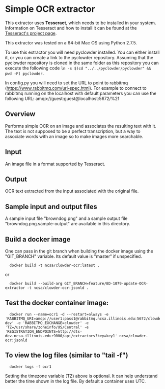 # Simple OCR extractor

This extractor uses **Tesseract**, which needs to be installed in your system. Information on Tesseract and how to install it can be found at the [Tesseract's project page](http://code.google.com/p/tesseract-ocr/).

This extractor was tested on a 64-bit Mac OS using Python 2.7.5.

To use this extractor you will need pyclowder installed. You can either install it, or you can create a link to the pyclowder repository. Assuming that the pyclowder repository is cloned in the same folder as this repository you can execute the following code `ln -s $(cd "../../pyclowder/pyclowder" && pwd -P) pyclowder`.

In config.py you will need to set the URL to point to rabbitmq (https://www.rabbitmq.com/uri-spec.html). For example to connect to rabbitmq running on the localhost with default parameters you can use the following URL: amqp://guest:guest@localhost:5672/%2f
 
## Overview

Performs simple OCR on an image and associates the resulting text with it. The text is not supposed to be a perfect transcription, but a way to associate words with an image so to make images more searchable.

## Input
An image file in a format supported by Tesseract.

## Output
OCR text extracted from the input associated with the original file.

## Sample input and output files
A sample input file "browndog.png" and a sample output file "browndog.png.sample-output" are available in this directory.

## Build a docker image
One can pass in the git branch when building the docker image using
the "GIT\_BRANCH" variable. Its default value is "master" if unspecified.

      docker build -t ncsa/clowder-ocr:latest .

or

      docker build --build-arg GIT_BRANCH=feature/BD-1079-update-OCR-extractor -t ncsa/clowder-ocr:jsonld .

## Test the docker container image:

      docker run --name=ocr1 -d --restart=always -e 'RABBITMQ_URI=amqp://user1:pass1@rabbitmq.ncsa.illinois.edu:5672/clowder-dev' -e 'RABBITMQ_EXCHANGE=clowder' -e 'TZ=/usr/share/zoneinfo/US/Central' -e 'REGISTRATION_ENDPOINTS=http://dts-dev.ncsa.illinois.edu:9000/api/extractors?key=key1' ncsa/clowder-ocr:jsonld

## To view the log files (similar to "tail -f")

      docker logs -f ocr1

  Setting the timezone variable (TZ) above is optional. It can help
  understand better the time shown in the log file. By default
  a container uses UTC.
